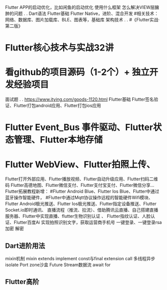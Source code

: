 Flutter APP的启动优化，比如闲鱼的启动优化
使用什么框架
怎么解决VIEW层臃肿的问题
.
.
Dart语法
Flutter基础
Flutter Native，进阶、混合开发
#相关技术：网络、数据库、图片加载库、BLE、图表等，基础库
架构技术
.
.
#《Flutter实战·第二版》
# Flutter核心技术与实战32讲
# 看github的项目源码（1-2个）+ 独立开发经验项目
面试题
.
.
https://www.itying.com/goods-1120.html
Flutter基础
Flutter签名验证、Flutter打包android应用、Flutter打包ios应用
# Flutter Event_Bus 事件驱动、Flutter状态管理、Flutter本地存储
# Flutter WebView、Flutter拍照上传、
Flutter打开外部应用、Flutter播放视频、Flutter自动升级应用、Flutter扫码二维码
Flutter高德地图、Flutter微信支付、Flutter支付宝支付、Flutter微信分享...
Flutter拓展教程新增：
#Flutter Android Blue、Flutter Ios Blue、Flutter中通过蓝牙操作智能硬件，
#Flutter中通过Mqtt协议操作远程的智能硬件Wifi模块、
Flutter Android极光推送、Flutter Ios极光推送、Flutter指定设备推送、Flutter Socket.io即时通讯、
直播流程（推流、拉流）、借助腾讯云直播、自己搭建直播服务器、Flutter中实现直播、flutter生物识别认证 、
Flutter指纹认证、人脸认证、Flutter百度Ai 实现拍照识别文字，获取运营商手机号 一键登录、一键登录rsa加密 解密


## Dart进阶用法
mixin机制
mixin extends implement
const与final
extension
call
多线程异步isolate
Port
zone沙盒
Future
Stream数据流
await for

## Flutter高阶

